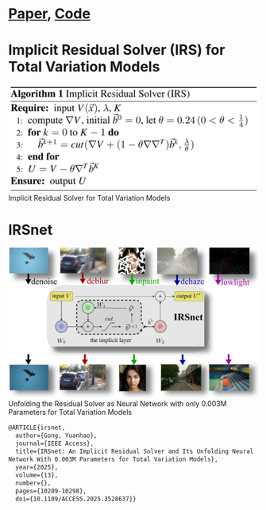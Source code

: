 # [Paper](https://ieeexplore.ieee.org/document/10838572), [Code](irs.m)
# Implicit Residual Solver (IRS) for Total Variation Models
![image](IRS.JPG)
Implicit Residual Solver for Total Variation Models
# IRSnet
![image](alls.png)
Unfolding the Residual Solver as Neural Network with only 0.003M Parameters for Total Variation Models
```text
@ARTICLE{irsnet,
  author={Gong, Yuanhao},
  journal={IEEE Access}, 
  title={IRSnet: An Implicit Residual Solver and Its Unfolding Neural Network With 0.003M Parameters for Total Variation Models}, 
  year={2025},
  volume={13},
  number={},
  pages={10289-10298},
  doi={10.1109/ACCESS.2025.3528637}}
```
